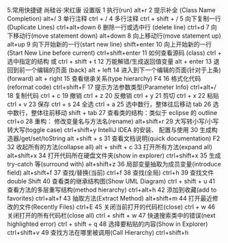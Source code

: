 5.常用快捷键
尚硅谷·宋红康 设置版
1 执行(run) alt+r
2 提示补全 (Class Name Completion) alt+/
3 单行注释 ctrl + /
4 多行注释 ctrl + shift + /
5 向下复制一行 (Duplicate Lines) ctrl+alt+down
6 删除一行或选中行 (delete line) ctrl+d
7 向下移动行(move statement down) alt+down
8 向上移动行(move statement up) alt+up
9 向下开始新的一行(start new line) shift+enter
10 向上开始新的一行 (Start New Line before current) ctrl+shift+enter
11 如何查看源码 (class) ctrl + 选中指定的结构 或
ctrl + shift + t
12 万能解错/生成返回值变量 alt + enter
13 退回到前一个编辑的页面 (back) alt + left
14 进入到下一个编辑的页面(针对于上条) (forward) alt + right
15 查看继承关系(type hierarchy) F4
16 格式化代码(reformat code) ctrl+shift+F
17 提示方法参数类型(Parameter Info) ctrl+alt+/
18 复制代码 ctrl + c
19 撤销 ctrl + z
20 反撤销 ctrl + y
21 剪切 ctrl + x
22 粘贴 ctrl + v
23 保存 ctrl + s
24 全选 ctrl + a
25 选中数行，整体往后移动 tab
26 选中数行，整体往前移动 shift + tab
27 查看类的结构：类似于 eclipse 的 outline ctrl+o
28 重构： 修改变量名与方法名(rename) alt+shift+r
29 大写转小写/小写转大写(toggle case) ctrl+shift+y
IntelliJ IDEA 的安装、 配置与使用
30 生成构造器/get/set/toString alt +shift + s
31 查看文档说明(quick documentation) F2
32 收起所有的方法(collapse all) alt + shift + c
33 打开所有方法(expand all) alt+shift+x
34 打开代码所在硬盘文件夹(show in explorer) ctrl+shift+x
35 生成 try-catch 等(surround with) alt+shift+z
36 局部变量抽取为成员变量(introduce field) alt+shift+f
37 查找/替换(当前) ctrl+f
38 查找(全局) ctrl+h
39 查找文件 double Shift
40 查看类的继承结构图(Show UML Diagram) ctrl + shift + u
41 查看方法的多层重写结构(method hierarchy) ctrl+alt+h
42 添加到收藏(add to favorites) ctrl+alt+f
43 抽取方法(Extract Method) alt+shift+m
44 打开最近修改的文件(Recently Files) ctrl+E
45 关闭当前打开的代码栏(close) ctrl + w
46 关闭打开的所有代码栏(close all) ctrl + shift + w
47 快速搜索类中的错误(next highlighted error) ctrl + shift + q
48 选择要粘贴的内容(Show in Explorer) ctrl+shift+v
49 查找方法在哪里被调用(Call Hierarchy) ctrl+shift+h
